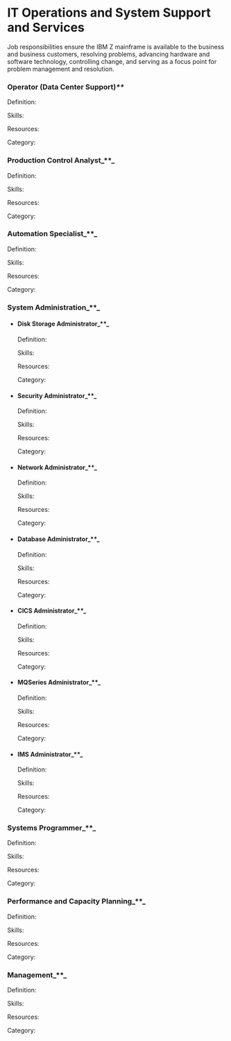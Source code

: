 # IT Operations and System Support and Services

Job responsibilities ensure the IBM Z mainframe is available to the business and business customers, resolving problems, advancing hardware and software technology, controlling change, and serving as a focus point for problem management and resolution.

### Operator (Data Center Support)_\*\*_

Definition:

Skills:

Resources:

Category:

### Production Control Analyst_\*\*_

Definition:

Skills:

Resources:

Category:

### Automation Specialist_\*\*_

Definition:

Skills:

Resources:

Category:

### System Administration_\*\*_

*   #### Disk Storage Administrator_\*\*_

    Definition:

    Skills:

    Resources:

    Category:
*   #### Security Administrator_\*\*_

    Definition:

    Skills:

    Resources:

    Category:
*   #### Network Administrator_\*\*_

    Definition:

    Skills:

    Resources:

    Category:
*   #### Database Administrator_\*\*_

    Definition:

    Skills:

    Resources:

    Category:
*   #### CICS Administrator_\*\*_

    Definition:

    Skills:

    Resources:

    Category:
*   #### MQSeries Administrator_\*\*_

    Definition:

    Skills:

    Resources:

    Category:
*   #### IMS Administrator_\*\*_

    Definition:

    Skills:

    Resources:

    Category:

### Systems Programmer_\*\*_

Definition:

Skills:

Resources:

Category:

### Performance and Capacity Planning_\*\*_

Definition:

Skills:

Resources:

Category:

### Management_\*\*_

Definition:

Skills:

Resources:

Category:
